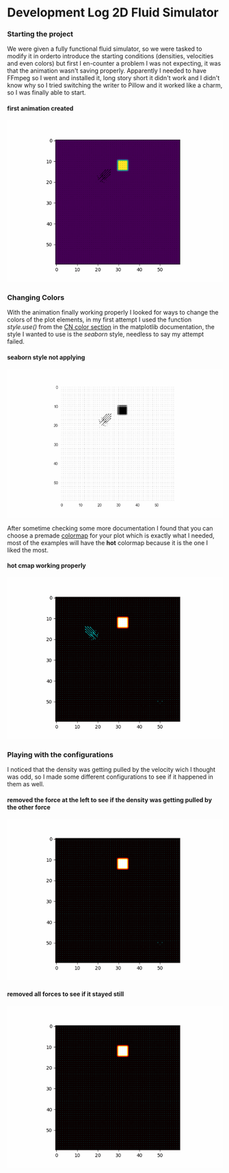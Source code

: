 # Development Log 2D Fluid Simulator

### Starting the project

We were given a fully functional fluid simulator, so we were tasked to modify it in orderto introduce the starting conditions (densities, velocities and even colors) but first I en-counter a problem I was not expecting, it was that the animation wasn't saving properly.
Apparently I needed to have FFmpeg so I went and installed it, long story short it didn't work and I didn't know why so I tried switching the writer to Pillow and it worked like a charm, so I was finally able to start.

#### first animation created
![blooper1](https://github.com/sodes-proxy/2D-Fluid-Simulator/blob/main/tests/1.gif)

### Changing Colors

With the animation finally working properly I looked for ways to change the colors of the plot elements, in my first attempt I used the function *style.use()* from the [CN color section](https://matplotlib.org/stable/tutorials/colors/colors.html) in the matplotlib documentation, the style I wanted to use is the *seaborn* style, needless to say my attempt failed.

#### seaborn style not applying
![blooper2](https://github.com/sodes-proxy/2D-Fluid-Simulator/blob/main/tests/2.gif)

After sometime checking some more documentation I found that you can choose a premade [colormap](https://matplotlib.org/stable/tutorials/colors/colormaps.html) for your plot which is exactly what I needed, most of the examples will have the **hot** colormap because it is the one I liked the most.

#### hot cmap working properly

![blooper3](https://github.com/sodes-proxy/2D-Fluid-Simulator/blob/main/tests/3.gif)

### Playing with the configurations

I noticed that the density was getting pulled by the velocity wich I thought was odd, so I made some different configurations to see if it happened in them as well.

#### removed the force at the left to see if the density was getting pulled by the other force

![blooper4](https://github.com/sodes-proxy/2D-Fluid-Simulator/blob/main/tests/4.gif)

#### removed all forces to see if it stayed still

![blooper5](https://github.com/sodes-proxy/2D-Fluid-Simulator/blob/main/tests/5.gif)


